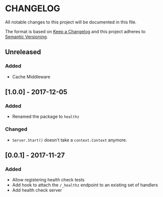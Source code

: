 # CHANGELOG

All notable changes to this project will be documented in this file.

The format is based on [Keep a Changelog](http://keepachangelog.com/)
and this project adheres to [Semantic Versioning](http://semver.org/).

## Unreleased

### Added

- Cache Middleware

## [1.0.0] - 2017-12-05

### Added

- Renamed the package to `healthz`

### Changed

- `Server.Start()` doesn't take a `context.Context` anymore.

## [0.0.1] - 2017-11-27

### Added

- Allow registering health check tests
- Add hook to attach the `/_healthz` endpoint to an existing set of handlers
- Add health check server
